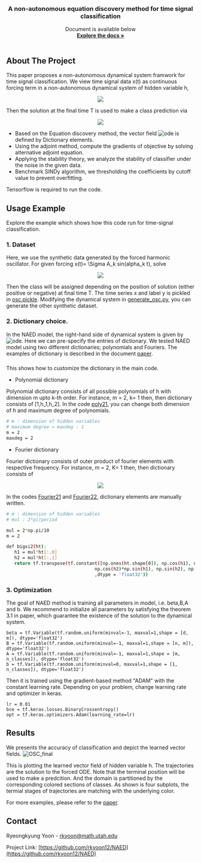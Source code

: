 

<!-- PROJECT LOGO -->
<br />
<p align="center">
 
   

  <h3 align="center">A non-autonomous equation discovery method for time signal classification</h3>

  <p align="center">
    Document is available below
    <br />
    <a href="https://arxiv.org/pdf/2011.11096.pdf"><strong>Explore the docs »</strong></a>
    <br />
    <br />
    
  </p>
</p>




<!-- ABOUT THE PROJECT -->
## About The Project

This paper proposes a non-autonomous dynamical system framwork for time signal classification. We view time signal data x(t) as continuous forcing term in a non-autonomous dynamical system of hidden variable h,

<p align= "center">
 <img src = https://user-images.githubusercontent.com/35155480/125505530-5e31710b-433b-469c-8a99-17168c18f624.gif>
</p>

Then the solution at the final time T is used to make a class prediction via 

<p align= "center">
 <img src = https://user-images.githubusercontent.com/35155480/125506036-17dadbda-bd74-4060-a501-2b1d5706ebd4.gif>
</p>


* Based on the Equation discovery method, the vector field ![ode](https://user-images.githubusercontent.com/35155480/125507030-04282eab-5445-4e98-a800-07c227d711cf.gif) is defined by Dictionary elements. 
* Using the adjoint method, compute the gradients of objective by solving alternative adjoint equation. 
* Applying the stability theory, we analyze the stability of classifier under the noise in the given data. 
* Benchmark SINDy algorithm, we thresholding the coefficients by cutoff value to prevent overfitting.

Tensorflow is required to run the code. 

<!-- Usage Example -->
## Usage Example
Explore the example which shows how this code run for time-signal classification. 

### 1. Dataset

Here, we use the synthetic data generated by the forced harmonic oscillator. For given forcing x(t)= \Sigma A_k sin(alpha_k t), solve

<p align= "center">
 <img src = https://user-images.githubusercontent.com/35155480/125506758-3842b968-acbd-4856-a418-1dd661ceafb3.gif>
</p>


Then the class will be assigned depending on the position of solution (either positive or negative) at final time T. The time series x and label y is pickled in  [osc.pickle](https://github.com/rkyoon12/NAED/blob/master/GenerateData/osc.pickle). Modifying the dynamical system in [generate_osc.py](https://github.com/rkyoon12/NAED/blob/master/GenerateData/generate_osc.py), you can generate the other synthetic dataset. 

### 2. Dictionary choice. 

In the NAED model, the right-hand side of dynamical system is given by ![ode](https://user-images.githubusercontent.com/35155480/125507030-04282eab-5445-4e98-a800-07c227d711cf.gif). Here we can pre-specify the entries of dictionary. We tested NAED model using two different dictionaries;  polynomials and Fouriers. The examples of dictionary is described in the document [paper](https://arxiv.org/pdf/2011.11096.pdf).


### 

This shows how to customize the dictionary in the main code. 
* Polynomial dictionary

 Polynomial dictionary consists of all possible polynomials of h with dimension m upto k-th order. For instance, m = 2, k= 1 then, then dictionary consists of  [1,h_1,h_2]. In the code [poly21](https://github.com/rkyoon12/NAED/blob/master/Main/poly21.py), you can change both dimension of $h$ and maximum degree of polynomials.

  ```sh
  # m : dimension of hidden variables
  # maximum degree = maxdeg - 1
  m = 2
  maxdeg = 2

  ```
* Fourier dictionary

 Fourier dictionary consists of outer product of fourier elements with respective frequency.  For instance, m = 2, K= 1 then, then dictionary consists of 

<p align= "center">
 <img src = https://user-images.githubusercontent.com/35155480/125507381-4d6d9233-54ac-4b3b-b446-78450692824d.gif>
</p>

In the codes [Fourier21](https://github.com/rkyoon12/NAED/blob/master/Main/Fourier21.py) and [Fourier22](https://github.com/rkyoon12/NAED/blob/master/Main/Fourier22.py), dictionary elements are manually written. 
 ```sh
# m : dimension of hidden variables
# mul : 2*pi/period 

mul = 2*np.pi/10 
m = 2

def bigxi2(ht):
    h1 = mul*ht[:,0]
    h2 = mul*ht[:,1]
    return tf.transpose(tf.constant([np.ones(ht.shape[0]), np.cos(h1), np.sin(h1), np.cos(h2), np.cos(h2)*np.cos(h1),
                                  np.cos(h2)*np.sin(h1), np.sin(h2), np.sin(h2)*np.cos(h1), np.sin(h2)*np.sin(h1)]
                                  ,dtype = 'float32'))
  ```

### 3. Optimization

The goal of NAED method is training all parameters in model, i.e. beta,B,A and b. We recommend to initialize all parameters by satisfying the theorem 3.1 in paper, which guarantee the existence of the solution to the dynamical system.

 ```
beta = tf.Variable(tf.random.uniform(minval=-1, maxval=1,shape = [d, m]), dtype='float32')
B = tf.Variable(tf.random.uniform(minval=-1, maxval=1,shape = [n, m]), dtype='float32')
A = tf.Variable(tf.random.uniform(minval=-1, maxval=1,shape = [m, n_classes]), dtype='float32')
b = tf.Variable(tf.random.uniform(minval=0, maxval=1,shape = [1, n_classes]), dtype='float32')
 ```

Then it is trained using the gradient-based method "ADAM" with the constant learning rate. Depending on your problem, change learning rate and optimizer in keras. 

 ```
lr = 0.01
bce = tf.keras.losses.BinaryCrossentropy()
opt = tf.keras.optimizers.Adam(learning_rate=lr)

  ```


<!-- Results -->
## Results  

We presents the accuracy of classification and depict the learned vector fields. 
![OSC_final](https://user-images.githubusercontent.com/35155480/125504060-f261f77a-819f-4dd4-807a-764580da004e.png)

This is plotting the learned vector field of hidden variable h. The trajectories are the solution to the forced ODE. Note that the terminal position will be used to make a predcition. And the domain is partitioned by the corresponding colored sections of classes. As shown is four subplots, the termial stages of trajectories are matching with the underlying color. 

For more examples, please refer to the [paper](https://arxiv.org/pdf/2011.11096.pdf).





<!-- CONTACT -->
## Contact
Ryeongkyung Yoon - rkyoon@math.utah.edu

Project Link: [https://github.com/rkyoon12/NAED](https://github.com/rkyoon12/NAED)


<!--stackedit_data:
eyJoaXN0b3J5IjpbNzUwNDgyOTMwLC0yMDYxNDMyNzgsLTEzMT
I5MTU0MzAsLTEzMTI5MTU0MzAsLTk4MTkwMTEzN119
-->
